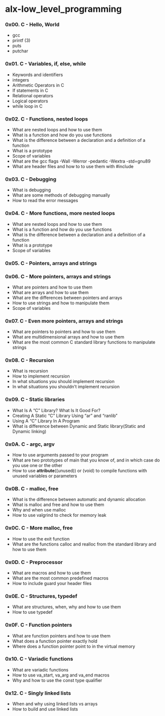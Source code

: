 # alx-low_level_programming

### 0x00. C - Hello, World

- gcc
- printf (3)
- puts
- putchar

### 0x01. C - Variables, if, else, while

- Keywords and identifiers
- integers
- Arithmetic Operators in C
- If statements in C
- Relational operators
- Logical operators
- while loop in C

### 0x02. C - Functions, nested loops

- What are nested loops and how to use them
- What is a function and how do you use functions
- What is the difference between a declaration and a definition of a function
- What is a prototype
- Scope of variables
- What are the gcc flags -Wall -Werror -pedantic -Wextra -std=gnu89
- What are header files and how to to use them with #include

### 0x03. C - Debugging

- What is debugging
- What are some methods of debugging manually
- How to read the error messages

### 0x04. C - More functions, more nested loops

- What are nested loops and how to use them
- What is a function and how do you use functions
- What is the difference between a declaration and a definition of a function
- What is a prototype
- Scope of variables

### 0x05. C - Pointers, arrays and strings

### 0x06. C - More pointers, arrays and strings

- What are pointers and how to use them
- What are arrays and how to use them
- What are the differences between pointers and arrays
- How to use strings and how to manipulate them
- Scope of variables

### 0x07. C - Even more pointers, arrays and strings

- What are pointers to pointers and how to use them
- What are multidimensional arrays and how to use them
- What are the most common C standard library functions to manipulate strings

### 0x08. C - Recursion

- What is recursion
- How to implement recursion
- In what situations you should implement recursion
- In what situations you shouldn’t implement recursion

### 0x09. C - Static libraries

- What Is A “C” Library? What Is It Good For?
- Creating A Static “C” Library Using “ar” and “ranlib”
- Using A “C” Library In A Program
- What is difference between Dynamic and Static library(Static and Dynamic linking)

### 0x0A. C - argc, argv

- How to use arguments passed to your program
- What are two prototypes of main that you know of, and in which case do you use one or the other
- How to use __attribute__((unused)) or (void) to compile functions with unused variables or parameters

### 0x0B. C - malloc, free

- What is the difference between automatic and dynamic allocation
- What is malloc and free and how to use them
- Why and when use malloc
- How to use valgrind to check for memory leak

### 0x0C. C - More malloc, free

- How to use the exit function
- What are the functions calloc and realloc from the standard library and how to use them

### 0x0D. C - Preprocessor

- What are macros and how to use them
- What are the most common predefined macros
- How to include guard your header files

### 0x0E. C - Structures, typedef

- What are structures, when, why and how to use them
- How to use typedef

### 0x0F. C - Function pointers

- What are function pointers and how to use them
- What does a function pointer exactly hold
- Where does a function pointer point to in the virtual memory

### 0x10. C - Variadic functions

- What are variadic functions
- How to use va_start, va_arg and va_end macros
- Why and how to use the const type qualifier

### 0x12. C - Singly linked lists

- When and why using linked lists vs arrays
- How to build and use linked lists
